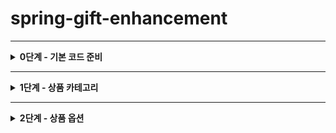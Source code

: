 # spring-gift-enhancement

---
<details>
<summary><strong>0단계 - 기본 코드 준비</strong></summary>

- 3주차 코드 옮기기
</details>

---

<details>
<summary><strong>1단계 - 상품 카테고리</strong></summary>

- 카테고리 엔티티 만들기
  - 필드는 id, name(unique)
- 카테고리 DTO 만들기
- db 수정
  - schema.sql 수정
  - data.sql 수정
- product에 카테코리 추가하기
  - 카테고리와 product 간의 연관 매핑
    - Product에 ManyToOne 사용
- ProductDTO 수정
- 카테고리 Repository 만들기
- ProductRepository 수정
- 카테고리 Service 만들기
- ProductService 수정
- 카테고리 Controller 만들기
- AdminController, ProductController 수정
- HTML 추가 및 수정
  - category HTML 추가
    - category_list
    - add_category_form
    - edit_category_form
  - product HTML 수정
    - product_list
    - add_product_form
    - edit_product_form
  - wishlist HTML 수정
- Test 코드 작성 및 수정
  - ProductTest
  - CategoryTest
  - ProductRepositoryTest
  - WishlistRepositoryTest
  - WishlistRepositoryN1Test
  - CategoryRepositoryTest
</details>

---
<details>
<summary><strong>2단계 - 상품 옵션</strong></summary>

- 옵션 엔티티 생성
  - id
  - name
    - 공백 포함 최대 50자
    - (),[],+,-,&,/,_ 외 사용 불가
    - 동일한 상품 내의 옵션 이름은 중복 불가
  - quantity
    - 최소 1개 이상 1억 개 미만
- 옵션 DTO 생성
- 옵션 Repository 생성
- 옵션 Service 생성
- Product 엔티티 수정
- Product DTO 수정
- DB 수정
- HTML 수정
</details>

